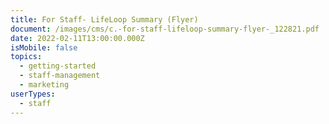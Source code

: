 ```yaml
---
title: For Staff- LifeLoop Summary (Flyer)
document: /images/cms/c.-for-staff-lifeloop-summary-flyer-_122821.pdf
date: 2022-02-11T13:00:00.000Z
isMobile: false
topics:
  - getting-started
  - staff-management
  - marketing
userTypes:
  - staff
---
```

